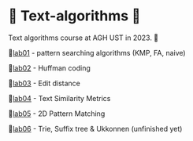# 🔶 Text-algorithms 🔶
Text algorithms course at AGH UST in 2023. 📝
<p> 🔸<a href="https://github.com/YoC00lig/Text-algorithms/tree/main/lab01">lab01</a> - pattern searching algorithms (KMP, FA, naive)</p>
<p> 🔸<a href="https://github.com/YoC00lig/Text-algorithms/tree/main/lab02">lab02</a> - Huffman coding</p>
<p> 🔸<a href="https://github.com/YoC00lig/Text-algorithms/tree/main/lab03">lab03</a> - Edit distance</p>
<p> 🔸<a href="https://github.com/YoC00lig/Text-algorithms/tree/main/lab04">lab04</a> - Text Similarity Metrics</p>
<p> 🔸<a href="https://github.com/YoC00lig/Text-algorithms/tree/main/lab05">lab05</a> - 2D Pattern Matching </p>
<p> 🔸<a href="https://github.com/YoC00lig/Text-algorithms/tree/main/lab06">lab06</a> - Trie, Suffix tree & Ukkonnen (unfinished yet) </p>


